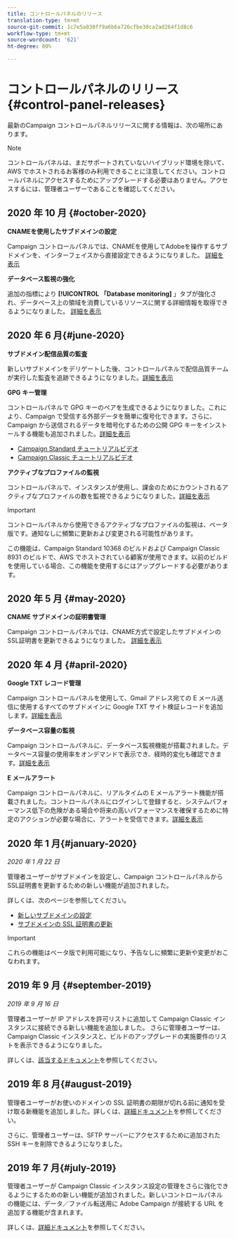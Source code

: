```yaml
---
title: コントロールパネルのリリース
translation-type: tm+mt
source-git-commit: 1c7e5a830ff9a6b6a726cfbe30ca2ad264f1d8c6
workflow-type: tm+mt
source-wordcount: '621'
ht-degree: 80%

---
```



# コントロールパネルのリリース {#control-panel-releases}

最新のCampaign コントロールパネルリリースに関する情報は、次の場所にあります。

>[!NOTE]
>
>コントロールパネルは、まだサポートされていないハイブリッド環境を除いて、AWS でホストされるお客様のみ利用できることに注意してください。コントロールパネルにアクセスするためにアップグレードする必要はありません。アクセスするには、管理者ユーザーであることを確認してください。

## 2020 年 10 月 {#october-2020}

**CNAMEを使用したサブドメインの設定**

Campaign コントロールパネルでは、CNAMEを使用してAdobeを操作するサブドメインを、インターフェイスから直接設定できるようになりました。 [詳細を表示](subdomains-certificates/using/setting-up-new-subdomain.md)

**データベース監視の強化**

追加の指標により **[!UICONTROL 「Database monitoring]** 」タブが強化され、データベース上の領域を消費しているリソースに関する詳細情報を取得できるようになりました。 [詳細を表示](performance-monitoring/using/database-monitoring.md)

## 2020 年 6 月{#june-2020}

**サブドメイン配信品質の監査**

新しいサブドメインをデリゲートした後、コントロールパネルで配信品質チームが実行した監査を追跡できるようになりました。[詳細を表示](subdomains-certificates/using/setting-up-new-subdomain.md)

**GPG キー管理**

コントロールパネルで GPG キーのペアを生成できるようになりました。これにより、Campaign で受信する外部データを簡単に復号化できます。さらに、Campaign から送信されるデータを暗号化するための公開 GPG キーをインストールする機能も追加されました。[詳細を表示](instances-settings/using/gpg-keys-management.md)
* [Campaign Standard チュートリアルビデオ](https://docs.adobe.com/content/help/en/campaign-standard-learn/tutorials/administrating/control-panel/gpg-key-management/gpg-key-management-overview.html)
* [Campaign Classic チュートリアルビデオ](https://docs.adobe.com/content/help/en/campaign-classic-learn/tutorials/administrating/control-panel-acc/gpg-key-management/gpg-key-management-overview.html)

**アクティブなプロファイルの監視**

コントロールパネルで、インスタンスが使用し、課金のためにカウントされるアクティブなプロファイルの数を監視できるようになりました。[詳細を表示](performance-monitoring/using/active-profiles-monitoring.md)

>[!IMPORTANT]
>
>コントロールパネルから使用できるアクティブなプロファイルの監視は、ベータ版です。通知なしに頻繁に更新および変更される可能性があります。
>
>この機能は、Campaign Standard 10368 のビルドおよび Campaign Classic 8931 のビルドで、AWS でホストされている顧客が使用できます。以前のビルドを使用している場合、この機能を使用するにはアップグレードする必要があります。

## 2020 年 5 月 {#may-2020}

**CNAME サブドメインの証明書管理**

Campaign コントロールパネルでは、CNAME方式で設定したサブドメインのSSL証明書を更新できるようになりました。 [詳細を表示](subdomains-certificates/using/renewing-subdomain-certificate.md)

## 2020 年 4 月 {#april-2020}

**Google TXT レコード管理**

Campaign コントロールパネルを使用して、Gmail アドレス宛ての E メール送信に使用するすべてのサブドメインに Google TXT サイト検証レコードを追加します。[詳細を表示](subdomains-certificates/using/managing-txt-records.md)

**データベース容量の監視**

Campaign コントロールパネルに、データベース監視機能が搭載されました。データベース容量の使用率をオンデマンドで表示でき、経時的変化も確認できます。[詳細を表示](performance-monitoring/using/database-monitoring.md)

**E メールアラート**

Campaign コントロールパネルに、リアルタイムの E メールアラート機能が搭載されました。コントロールパネルにログインして登録すると、システムパフォーマンス低下の危険がある場合や将来の高いパフォーマンスを確保するために特定のアクションが必要な場合に、アラートを受信できます。[詳細を表示](performance-monitoring/using/email-alerting.md)

## 2020 年 1 月{#january-2020}

*2020 年 1 月 22 日*

管理者ユーザーがサブドメインを設定し、Campaign コントロールパネルからSSL証明書を更新するための新しい機能が追加されました。

詳しくは、次のページを参照してください。
* [新しいサブドメインの設定](subdomains-certificates/using/setting-up-new-subdomain.md)
* [サブドメインの SSL 証明書の更新](subdomains-certificates/using/renewing-subdomain-certificate.md)

>[!IMPORTANT]
>
>これらの機能はベータ版で利用可能になり、予告なしに頻繁に更新や変更がおこなわれます。

## 2019 年 9 月 {#september-2019}

*2019 年 9 月 16 日*

管理者ユーザーが IP アドレスを許可リストに追加して Campaign Classic インスタンスに接続できる新しい機能を追加しました。
さらに管理者ユーザーは、Campaign Classic インスタンスと、ビルドのアップグレードの実施要件のリストを表示できるようになりました。

詳しくは、[該当するドキュメント](instances-settings/using/ip-allow-listing-instance-access.md)を参照してください。

## 2019 年 8 月{#august-2019}

管理者ユーザーがお使いのドメインの SSL 証明書の期限が切れる前に通知を受け取る新機能を追加しました。詳しくは、[詳細ドキュメント](subdomains-certificates/using/monitoring-ssl-certificates.md)を参照してください。

さらに、管理者ユーザーは、SFTP サーバーにアクセスするために追加された SSH キーを削除できるようになりました。

## 2019 年 7 月{#july-2019}

管理者ユーザーが Campaign Classic インスタンス設定の管理をさらに強化できるようにするための新しい機能が追加されました。新しいコントロールパネルの機能には、データ／ファイル転送用に Adobe Campaign が接続する URL を追加する機能が含まれます。

詳しくは、[詳細ドキュメント](instances-settings/using/url-permissions.md)を参照してください。
